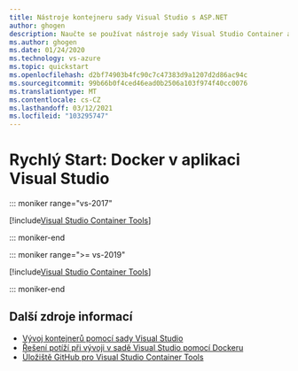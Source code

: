 ```yaml
---
title: Nástroje kontejneru sady Visual Studio s ASP.NET
author: ghogen
description: Naučte se používat nástroje sady Visual Studio Container a Docker for Windows
ms.author: ghogen
ms.date: 01/24/2020
ms.technology: vs-azure
ms.topic: quickstart
ms.openlocfilehash: d2bf74903b4fc90c7c47383d9a1207d2d86ac94c
ms.sourcegitcommit: 99b66b0f4ced46ead0b2506a103f974f40cc0076
ms.translationtype: MT
ms.contentlocale: cs-CZ
ms.lasthandoff: 03/12/2021
ms.locfileid: "103295747"
---
```

# <a name="quickstart-docker-in-visual-studio"></a>Rychlý Start: Docker v aplikaci Visual Studio

::: moniker range="vs-2017"

[!include[Visual Studio Container Tools](includes/vs-2017/container-tools.md)]

::: moniker-end

::: moniker range=">= vs-2019"

[!include[Visual Studio Container Tools](includes/vs-2019/container-tools.md)]

::: moniker-end

## <a name="additional-resources"></a>Další zdroje informací

* [Vývoj kontejnerů pomocí sady Visual Studio](./index.yml)
* [Řešení potíží při vývoji v sadě Visual Studio pomocí Dockeru](troubleshooting-docker-errors.md)
* [Úložiště GitHub pro Visual Studio Container Tools](https://github.com/Microsoft/DockerTools)